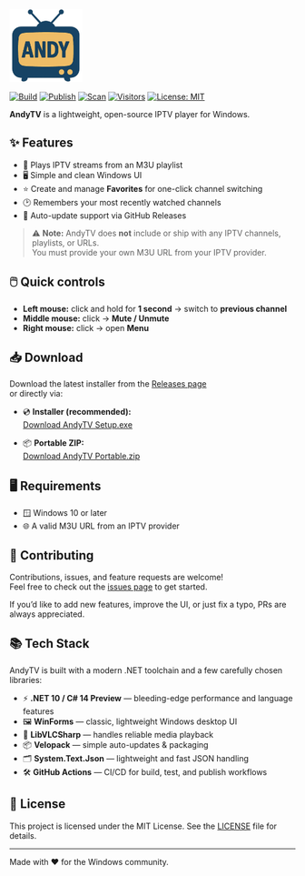 ﻿<img src="https://raw.githubusercontent.com/aherrick/AndyTV/main/AndyTV.png" alt="AndyTV logo" width="128"/>

[![Build](https://github.com/aherrick/AndyTV/actions/workflows/build.yml/badge.svg)](https://github.com/aherrick/AndyTV/actions/workflows/build.yml)
[![Publish](https://github.com/aherrick/AndyTV/actions/workflows/publish.yml/badge.svg)](https://github.com/aherrick/AndyTV/actions/workflows/publish.yml)
[![Scan](https://github.com/aherrick/AndyTV/actions/workflows/scan.yml/badge.svg)](https://github.com/aherrick/AndyTV/actions/workflows/scan.yml)
[![Visitors](https://api.visitorbadge.io/api/VisitorHit?user=aherrick&repo=AndyTV&label=VISITORS&labelColor=%23222222&countColor=%23007ec6)](https://visitorbadge.io/status?path=https%3A%2F%2Fgithub.com%2Faherrick%2FAndyTV)
[![License: MIT](https://img.shields.io/badge/License-MIT-yellow.svg)](https://opensource.org/licenses/MIT)


**AndyTV** is a lightweight, open-source IPTV player for Windows.

## ✨ Features
- 📡 Plays IPTV streams from an M3U playlist  
- 🖥️ Simple and clean Windows UI  
- ⭐ Create and manage **Favorites** for one-click channel switching  
- 🕑 Remembers your most recently watched channels  
- 🔄 Auto-update support via GitHub Releases  

> ⚠️ **Note:** AndyTV does **not** include or ship with any IPTV channels, playlists, or URLs.  
> You must provide your own M3U URL from your IPTV provider.

## 🖱️ Quick controls
- **Left mouse:** click and hold for **1 second** → switch to **previous channel**
- **Middle mouse:** click → **Mute / Unmute**
- **Right mouse:** click → open **Menu**

## 📥 Download

Download the latest installer from the [Releases page](https://github.com/aherrick/AndyTV/releases/latest)  
or directly via:

- 💿 **Installer (recommended):**  
  [Download AndyTV Setup.exe](https://github.com/aherrick/AndyTV/releases/latest/download/com.ajh.AndyTV-win-Setup.exe)

- 📦 **Portable ZIP:**  
  [Download AndyTV Portable.zip](https://github.com/aherrick/AndyTV/releases/latest/download/com.ajh.AndyTV-win-Portable.zip)

## 🖥️ Requirements
- 🪟 Windows 10 or later  
- 🌐 A valid M3U URL from an IPTV provider  

## 🤝 Contributing
Contributions, issues, and feature requests are welcome!  
Feel free to check out the [issues page](../../issues) to get started.  

If you’d like to add new features, improve the UI, or just fix a typo, PRs are always appreciated.  

## 📚 Tech Stack
AndyTV is built with a modern .NET toolchain and a few carefully chosen libraries:

- ⚡ **.NET 10 / C# 14 Preview** — bleeding-edge performance and language features  
- 🖼️ **WinForms** — classic, lightweight Windows desktop UI  
- 🎵 **LibVLCSharp** — handles reliable media playback  
- 📦 **Velopack** — simple auto-updates & packaging  
- 🗂️ **System.Text.Json** — lightweight and fast JSON handling  
- 🛠️ **GitHub Actions** — CI/CD for build, test, and publish workflows  

## 📜 License
This project is licensed under the MIT License. See the [LICENSE](LICENSE) file for details.

---

Made with ❤️ for the Windows community.
